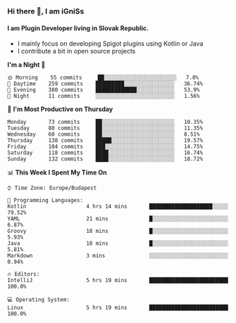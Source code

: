### Hi there 👋, I am iGniSs

#### I am Plugin Developer living in Slovak Republic.
- I mainly focus on developing Spigot plugins using Kotlin or Java
- I contribute a bit in open source projects

<!--START_SECTION:waka-->
**I'm a Night 🦉** 

```text
🌞 Morning    55 commits     ██░░░░░░░░░░░░░░░░░░░░░░░   7.8% 
🌆 Daytime    259 commits    █████████░░░░░░░░░░░░░░░░   36.74% 
🌃 Evening    380 commits    █████████████░░░░░░░░░░░░   53.9% 
🌙 Night      11 commits     ░░░░░░░░░░░░░░░░░░░░░░░░░   1.56%

```
📅 **I'm Most Productive on Thursday** 

```text
Monday       73 commits     ██░░░░░░░░░░░░░░░░░░░░░░░   10.35% 
Tuesday      80 commits     ██░░░░░░░░░░░░░░░░░░░░░░░   11.35% 
Wednesday    60 commits     ██░░░░░░░░░░░░░░░░░░░░░░░   8.51% 
Thursday     138 commits    █████░░░░░░░░░░░░░░░░░░░░   19.57% 
Friday       104 commits    ███░░░░░░░░░░░░░░░░░░░░░░   14.75% 
Saturday     118 commits    ████░░░░░░░░░░░░░░░░░░░░░   16.74% 
Sunday       132 commits    ████░░░░░░░░░░░░░░░░░░░░░   18.72%

```


📊 **This Week I Spent My Time On** 

```text
⌚︎ Time Zone: Europe/Budapest

💬 Programming Languages: 
Kotlin                   4 hrs 14 mins       ████████████████████░░░░░   79.52% 
YAML                     21 mins             █░░░░░░░░░░░░░░░░░░░░░░░░   6.87% 
Groovy                   18 mins             █░░░░░░░░░░░░░░░░░░░░░░░░   5.93% 
Java                     18 mins             █░░░░░░░░░░░░░░░░░░░░░░░░   5.81% 
Markdown                 3 mins              ░░░░░░░░░░░░░░░░░░░░░░░░░   0.94%

🔥 Editors: 
IntelliJ                 5 hrs 19 mins       █████████████████████████   100.0%

💻 Operating System: 
Linux                    5 hrs 19 mins       █████████████████████████   100.0%

```


<!--END_SECTION:waka-->